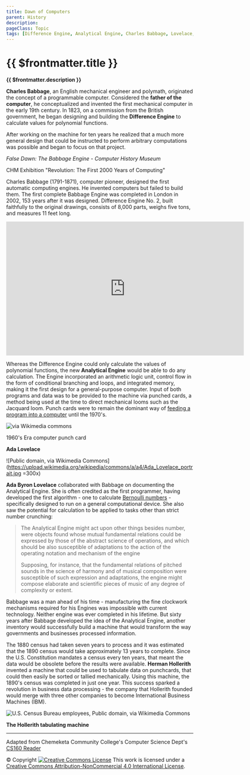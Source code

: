 ```yaml
---
title: Dawn of Computers
parent: History
description: 
pageClass: Topic
tags: [Difference Engine, Analytical Engine, Charles Babbage, Lovelace, Ada, Hollerith Machine]
---
```


# {{ $frontmatter.title }}
**{{ $frontmatter.description }}**


**Charles Babbage**, an English mechanical engineer and polymath, originated the concept of a programmable computer. Considered the **father of the computer**, he conceptualized and invented the first mechanical computer in the early 19th century. In 1823, on a commission from the British government, he began designing and building the **Difference Engine** to calculate values for polynomial functions.

After working on the machine for ten years he realized that a much more general design that could be instructed to perform arbitrary computations was possible and began to focus on that project.

*False Dawn: The Babbage Engine - Computer History Museum*
<p>CHM Exhibition "Revolution: The First 2000 Years of Computing" 

Charles Babbage (1791-1871), computer pioneer, designed the first automatic computing engines. He invented computers but failed to build them. The first complete Babbage Engine was completed in London in 2002, 153 years after it was designed. Difference Engine No. 2, built faithfully to the original drawings, consists of 8,000 parts, weighs five tons, and measures 11 feet long.</p> 
<iframe width="640" height="360"  src="https://www.youtube.com/embed/XSkGY6LchJs" title="YouTube video player" frameborder="0" allow="accelerometer; autoplay; clipboard-write; encrypted-media; gyroscope; picture-in-picture" allowfullscreen></iframe>  


Whereas the Difference Engine could only calculate the values of polynomial functions, the new **Analytical Engine** would be able to do any calculation. The Engine incorporated an arithmetic logic unit, control flow in the form of conditional branching and loops, and integrated memory, making it the first design for a general-purpose computer. Input of both programs and data was to be provided to the machine via punched cards, a method being used at the time to direct mechanical looms such as the Jacquard loom. Punch cards were to remain the dominant way of [feeding a program into a computer](https://www.youtube.com/watch?v=KG2M4ttzBnY) until the 1970's.

![via Wikimedia
commons](https://upload.wikimedia.org/wikipedia/commons/8/8f/IBM_026_card_code.png)

1960's Era computer punch card

**Ada Lovelace**

![Public domain, via Wikimedia
Commons](https://upload.wikimedia.org/wikipedia/commons/a/a4/Ada_Lovelace_portrait.jpg  =300x)

**Ada Byron Lovelace** collaborated with Babbage on documenting the Analytical Engine. She is often credited as the first programmer, having developed the first algorithm - one to calculate [Bernoulli numbers](http://en.wikipedia.org/wiki/Bernoulli_number) - specifically designed to run on a general computational device. She also saw the potential for calculation to be applied to tasks other than strict number crunching:

> The Analytical Engine might act upon other things besides number, were objects found whose mutual fundamental relations could be expressed by those of the abstract science of operations, and which should be also susceptible of adaptations to the action of the operating notation and mechanism of the engine
>
> Supposing, for instance, that the fundamental relations of pitched sounds in the science of harmony and of musical composition were susceptible of such expression and adaptations, the engine might compose elaborate and scientific pieces of music of any degree of complexity or extent.

Babbage was a man ahead of his time - manufacturing the fine clockwork mechanisms required for his Engines was impossible with current technology. Neither engine was ever completed in his lifetime. But sixty years after Babbage developed the idea of the Analytical Engine, another inventory would successfully build a machine that would transform the way governments and businesses processed information.


The 1880 census had taken seven years to process and it was estimated that the 1890 census would take approximately 13 years to complete. Since the U.S. Constitution mandates a census every ten years, that meant the data would be obsolete before the results were available. **Herman Hollerith** invented a machine that could be used to tabulate data on punchcards, that could then easily be sorted or tallied mechanically. Using this machine, the 1890\'s census was completed in just one year. This success sparked a revolution in business data processing - the company that Hollerith founded would merge with three other companies to become International Business Machines (IBM).

![U.S. Census Bureau employees, Public domain, via Wikimedia
Commons](https://upload.wikimedia.org/wikipedia/commons/3/3f/1902_Hollerith_electric_tabulating_machine.jpg)

**The Hollerith tabulating machine**

<hr>

Adapted from Chemeketa Community College's Computer Science Dept's [CS160 Reader](https://computerscience.chemeketa.edu/cs160Reader/index.html) 

&copy; Copyright <a rel="license" href="http://creativecommons.org/licenses/by-nc-sa/4.0/"><img alt="Creative Commons License" style="border-width:0" src="https://i.creativecommons.org/l/by-nc-sa/4.0/88x31.png" /></a> This work is licensed under a <a rel="license" href="http://creativecommons.org/licenses/by-nc-sa/4.0/">Creative Commons Attribution-NonCommercial 4.0 International License</a>.